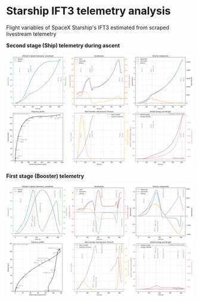 # Starship IFT3 telemetry analysis

Flight variables of SpaceX Starship's IFT3 estimated from scraped livestream telemetry

**Second stage (Ship) telemetry during ascent**

![plots_ship](https://raw.githubusercontent.com/meithan/Starship_IFT3/main/plots/IFT3_combined_ship.png)

**First stage (Booster) telemetry**

![plots_booster](https://raw.githubusercontent.com/meithan/Starship_IFT3/main/plots/IFT3_combined_booster.png)

